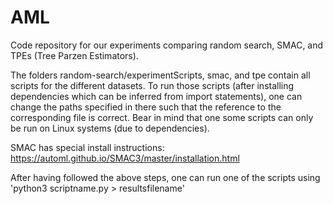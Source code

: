 # AML

Code repository for our experiments comparing random search, SMAC, and TPEs (Tree Parzen Estimators).

The folders random-search/experimentScripts, smac, and tpe contain all scripts for the different datasets. To run those scripts (after installing dependencies which can be inferred from import statements), one can change the paths specified in there such that the reference to the corresponding file is correct. Bear in mind that one some scripts can only be run on Linux systems (due to dependencies).

SMAC has special install instructions: https://automl.github.io/SMAC3/master/installation.html

After having followed the above steps, one can run one of the scripts using 'python3 scriptname.py > resultsfilename'
